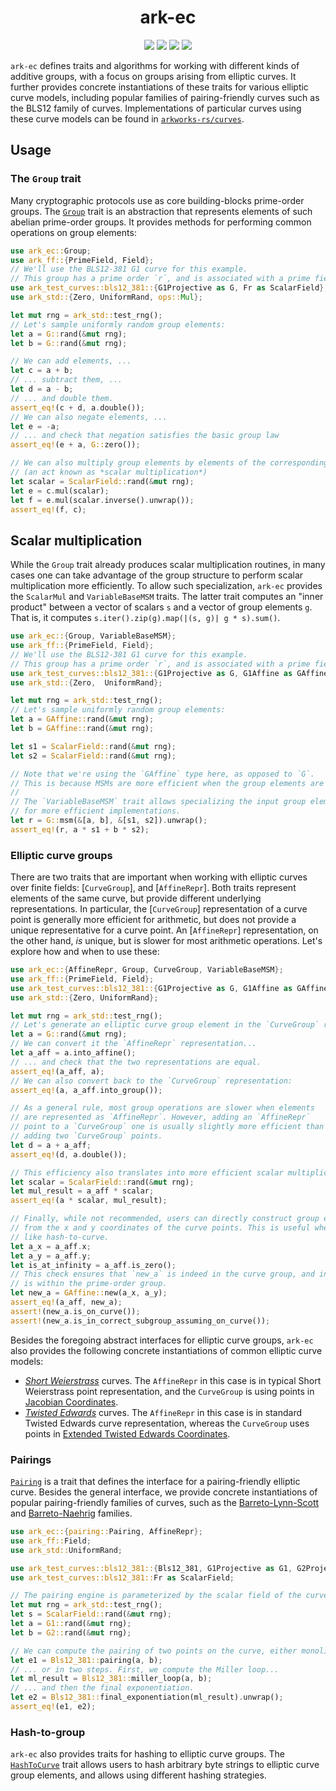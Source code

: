<h1 align="center">ark-ec</h1>
<p align="center">
    <img src="https://github.com/arkworks-rs/algebra/workflows/CI/badge.svg?branch=master">
    <a href="https://github.com/arkworks-rs/algebra/blob/master/LICENSE-APACHE"><img src="https://img.shields.io/badge/license-APACHE-blue.svg"></a>
    <a href="https://github.com/arkworks-rs/algebra/blob/master/LICENSE-MIT"><img src="https://img.shields.io/badge/license-MIT-blue.svg"></a>
    <a href="https://deps.rs/repo/github/arkworks-rs/algebra"><img src="https://deps.rs/repo/github/arkworks-rs/algebra/status.svg"></a>
</p>

`ark-ec` defines traits and algorithms for working with different kinds of additive groups, with a focus on groups arising from elliptic curves. It further provides concrete instantiations of these traits for various elliptic curve models, including popular families of pairing-friendly curves such as the BLS12 family of curves.
Implementations of particular curves using these curve models can be found in [`arkworks-rs/curves`](https://github.com/arkworks-rs/curves/README.md).

## Usage

### The `Group` trait

Many cryptographic protocols use as core building-blocks prime-order groups. The [`Group`](https://github.com/arkworks-rs/algebra/blob/master/ec/src/lib.rs) trait is an abstraction that represents elements of such abelian prime-order groups. It provides methods for performing common operations on group elements:

```rust
use ark_ec::Group;
use ark_ff::{PrimeField, Field};
// We'll use the BLS12-381 G1 curve for this example.
// This group has a prime order `r`, and is associated with a prime field `Fr`.
use ark_test_curves::bls12_381::{G1Projective as G, Fr as ScalarField};
use ark_std::{Zero, UniformRand, ops::Mul};

let mut rng = ark_std::test_rng();
// Let's sample uniformly random group elements:
let a = G::rand(&mut rng);
let b = G::rand(&mut rng);

// We can add elements, ...
let c = a + b;
// ... subtract them, ...
let d = a - b;
// ... and double them.
assert_eq!(c + d, a.double());
// We can also negate elements, ...
let e = -a;
// ... and check that negation satisfies the basic group law
assert_eq!(e + a, G::zero());

// We can also multiply group elements by elements of the corresponding scalar field
// (an act known as *scalar multiplication*)
let scalar = ScalarField::rand(&mut rng);
let e = c.mul(scalar);
let f = e.mul(scalar.inverse().unwrap());
assert_eq!(f, c);
```

## Scalar multiplication

While the `Group` trait already produces scalar multiplication routines, in many cases one can take advantage of
the group structure to perform scalar multiplication more efficiently. To allow such specialization, `ark-ec` provides
the `ScalarMul` and `VariableBaseMSM` traits. The latter trait computes an "inner product" between a vector of scalars `s` and a vector of group elements `g`. That is, it computes `s.iter().zip(g).map(|(s, g)| g * s).sum()`.

```rust
use ark_ec::{Group, VariableBaseMSM};
use ark_ff::{PrimeField, Field};
// We'll use the BLS12-381 G1 curve for this example.
// This group has a prime order `r`, and is associated with a prime field `Fr`.
use ark_test_curves::bls12_381::{G1Projective as G, G1Affine as GAffine, Fr as ScalarField};
use ark_std::{Zero,  UniformRand};

let mut rng = ark_std::test_rng();
// Let's sample uniformly random group elements:
let a = GAffine::rand(&mut rng);
let b = GAffine::rand(&mut rng);

let s1 = ScalarField::rand(&mut rng);
let s2 = ScalarField::rand(&mut rng);

// Note that we're using the `GAffine` type here, as opposed to `G`.
// This is because MSMs are more efficient when the group elements are in affine form. (See below for why.)
//
// The `VariableBaseMSM` trait allows specializing the input group element representation to allow 
// for more efficient implementations.
let r = G::msm(&[a, b], &[s1, s2]).unwrap();
assert_eq!(r, a * s1 + b * s2);
```

### Elliptic curve groups

There are two traits that are important when working with elliptic curves
over finite fields: [`CurveGroup`], and [`AffineRepr`]. Both traits
represent elements of the same curve, but provide different underlying representations.
In particular, the [`CurveGroup`] representation of a curve point is generally
more efficient for arithmetic, but does not provide a unique representative
for a curve point. An [`AffineRepr`] representation, on the other hand, *is* unique,
but is slower for most arithmetic operations. Let's explore how and when to use
these:

```rust
use ark_ec::{AffineRepr, Group, CurveGroup, VariableBaseMSM};
use ark_ff::{PrimeField, Field};
use ark_test_curves::bls12_381::{G1Projective as G, G1Affine as GAffine, Fr as ScalarField};
use ark_std::{Zero, UniformRand};

let mut rng = ark_std::test_rng();
// Let's generate an elliptic curve group element in the `CurveGroup` representation
let a = G::rand(&mut rng);
// We can convert it the `AffineRepr` representation...
let a_aff = a.into_affine();
// ... and check that the two representations are equal.
assert_eq!(a_aff, a);
// We can also convert back to the `CurveGroup` representation:
assert_eq!(a, a_aff.into_group());

// As a general rule, most group operations are slower when elements 
// are represented as `AffineRepr`. However, adding an `AffineRepr` 
// point to a `CurveGroup` one is usually slightly more efficient than 
// adding two `CurveGroup` points.
let d = a + a_aff;
assert_eq!(d, a.double());

// This efficiency also translates into more efficient scalar multiplication routines.
let scalar = ScalarField::rand(&mut rng);
let mul_result = a_aff * scalar;
assert_eq!(a * scalar, mul_result);

// Finally, while not recommended, users can directly construct group elements
// from the x and y coordinates of the curve points. This is useful when implementing algorithms
// like hash-to-curve.
let a_x = a_aff.x;
let a_y = a_aff.y;
let is_at_infinity = a_aff.is_zero();
// This check ensures that `new_a` is indeed in the curve group, and in particular
// is within the prime-order group.
let new_a = GAffine::new(a_x, a_y);
assert_eq!(a_aff, new_a);
assert!(new_a.is_on_curve());
assert!(new_a.is_in_correct_subgroup_assuming_on_curve());
```

Besides the foregoing abstract interfaces for elliptic curve groups, `ark-ec` also provides
the following concrete instantiations of common elliptic curve models:

* [*Short Weierstrass*](https://github.com/arkworks-rs/algebra/blob/master/ec/src/models/short_weierstrass.rs) curves. The `AffineRepr` in this case is in typical Short Weierstrass point representation, and the `CurveGroup` is using points in [Jacobian Coordinates](https://en.wikibooks.org/wiki/Cryptography/Prime_Curve/Jacobian_Coordinates).
* [*Twisted Edwards*](https://github.com/arkworks-rs/algebra/blob/master/ec/src/models/twisted_edwards.rs) curves. The `AffineRepr` in this case is in standard Twisted Edwards curve representation, whereas the `CurveGroup` uses points in [Extended Twisted Edwards Coordinates](https://eprint.iacr.org/2008/522.pdf).

### Pairings

[`Pairing`](https://github.com/arkworks-rs/algebra/blob/master/ec/src/pairing.rs) is a trait that defines the interface for a pairing-friendly elliptic curve. Besides the general interface, we provide concrete instantiations of popular pairing-friendly families of curves, such as the [Barreto-Lynn-Scott](https://github.com/arkworks-rs/algebra/blob/master/ec/src/models/bls12/mod.rs) and [Barreto-Naehrig](https://github.com/arkworks-rs/algebra/blob/master/ec/src/models/bn/mod.rs) families.

```rust
use ark_ec::{pairing::Pairing, AffineRepr};
use ark_ff::Field;
use ark_std::UniformRand;

use ark_test_curves::bls12_381::{Bls12_381, G1Projective as G1, G2Projective as G2, Fq12 as Fq12};
use ark_test_curves::bls12_381::Fr as ScalarField;

// The pairing engine is parameterized by the scalar field of the curve.
let mut rng = ark_std::test_rng();
let s = ScalarField::rand(&mut rng);
let a = G1::rand(&mut rng);
let b = G2::rand(&mut rng);

// We can compute the pairing of two points on the curve, either monolithically...
let e1 = Bls12_381::pairing(a, b);
// ... or in two steps. First, we compute the Miller loop...
let ml_result = Bls12_381::miller_loop(a, b);
// ... and then the final exponentiation.
let e2 = Bls12_381::final_exponentiation(ml_result).unwrap();
assert_eq!(e1, e2);
```

### Hash-to-group

`ark-ec` also provides traits for hashing to elliptic curve groups. The [`HashToCurve`](https://github.com/arkworks-rs/algebra/blob/master/ec/src/hashing/mod.rs) trait allows users to hash arbitrary byte strings to elliptic curve group elements, and allows using different hashing strategies.

